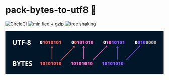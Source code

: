 # pack-bytes-to-utf8 🔢
[![CircleCI](https://dl.circleci.com/status-badge/img/gh/spb-web/pack-bytes-to-utf8/tree/master.svg?style=svg)](https://app.circleci.com/pipelines/github/spb-web/pack-bytes-to-utf8?branch=master)
[![minified + gzip](https://badgen.net/bundlephobia/minzip/pack-bytes-to-utf8?color=green)](https://bundlephobia.com/package/pack-bytes-to-utf8)
[![tree shaking](https://badgen.net/bundlephobia/tree-shaking/pack-bytes-to-utf8)](https://bundlephobia.com/package/pack-bytes-to-utf8)


![](https://raw.githubusercontent.com/spb-web/pack-bytes-to-utf8/master/docs/bytesToUtf8.webp)
